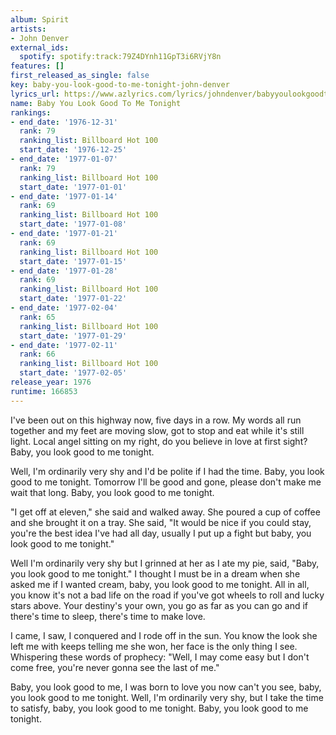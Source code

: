 ```yaml
---
album: Spirit
artists:
- John Denver
external_ids:
  spotify: spotify:track:79Z4DYnh11GpT3i6RVjY8n
features: []
first_released_as_single: false
key: baby-you-look-good-to-me-tonight-john-denver
lyrics_url: https://www.azlyrics.com/lyrics/johndenver/babyyoulookgoodtometonight.html
name: Baby You Look Good To Me Tonight
rankings:
- end_date: '1976-12-31'
  rank: 79
  ranking_list: Billboard Hot 100
  start_date: '1976-12-25'
- end_date: '1977-01-07'
  rank: 79
  ranking_list: Billboard Hot 100
  start_date: '1977-01-01'
- end_date: '1977-01-14'
  rank: 69
  ranking_list: Billboard Hot 100
  start_date: '1977-01-08'
- end_date: '1977-01-21'
  rank: 69
  ranking_list: Billboard Hot 100
  start_date: '1977-01-15'
- end_date: '1977-01-28'
  rank: 69
  ranking_list: Billboard Hot 100
  start_date: '1977-01-22'
- end_date: '1977-02-04'
  rank: 65
  ranking_list: Billboard Hot 100
  start_date: '1977-01-29'
- end_date: '1977-02-11'
  rank: 66
  ranking_list: Billboard Hot 100
  start_date: '1977-02-05'
release_year: 1976
runtime: 166853
---
```

I've been out on this highway now, five days in a row.
My words all run together and my feet are moving slow, got to stop and eat while it's still light.
Local angel sitting on my right, do you believe in love at first sight?
Baby, you look good to me tonight.

Well, I'm ordinarily very shy and I'd be polite if I had the time.
Baby, you look good to me tonight.
Tomorrow I'll be good and gone, please don't make me wait that long.
Baby, you look good to me tonight.

"I get off at eleven," she said and walked away.
She poured a cup of coffee and she brought it on a tray.
She said, "It would be nice if you could stay, you're the best idea I've had all day,
usually I put up a fight but baby, you look good to me tonight."

Well I'm ordinarily very shy but I grinned at her as I ate my pie, said,
"Baby, you look good to me tonight."
I thought I must be in a dream when she asked me if I wanted cream,
baby, you look good to me tonight.
All in all, you know it's not a bad life on the road
if you've got wheels to roll and lucky stars above.
Your destiny's your own, you go as far as you can go
and if there's time to sleep, there's time to make love.

I came, I saw, I conquered and I rode off in the sun.
You know the look she left me with keeps telling me she won, her face is the only thing I see.
Whispering these words of prophecy: "Well, I may come easy but I don't come free,
you're never gonna see the last of me."

Baby, you look good to me, I was born to love you now can't you see,
baby, you look good to me tonight.
Well, I'm ordinarily very shy, but I take the time to satisfy,
baby, you look good to me tonight. Baby, you look good to me tonight.
